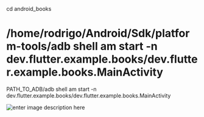 cd android_books

# /home/rodrigo/Android/Sdk/platform-tools/adb shell am start -n dev.flutter.example.books/dev.flutter.example.books.MainActivity

PATH_TO_ADB/adb shell am start -n dev.flutter.example.books/dev.flutter.example.books.MainActivity

![enter image description here](https://i.giphy.com/media/4WEQLZsG4LJy2gIwyA/giphy.webp)
